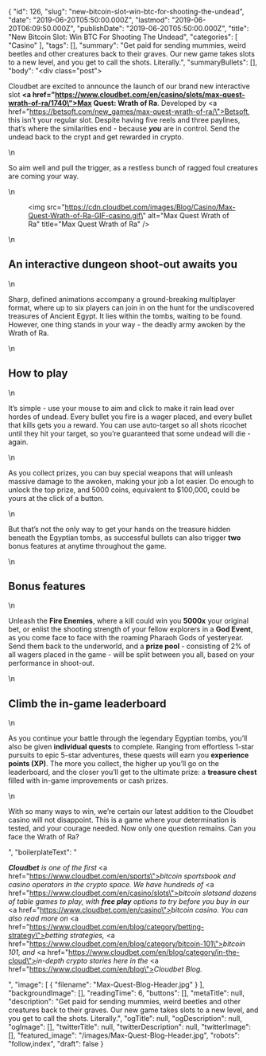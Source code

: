 {
    "id": 126,
    "slug": "new-bitcoin-slot-win-btc-for-shooting-the-undead",
    "date": "2019-06-20T05:50:00.000Z",
    "lastmod": "2019-06-20T06:09:50.000Z",
    "publishDate": "2019-06-20T05:50:00.000Z",
    "title": "New Bitcoin Slot: Win BTC For Shooting The Undead",
    "categories": [
        "Casino"
    ],
    "tags": [],
    "summary": "Get paid for sending mummies, weird beetles and other creatures back to their graves. Our new game takes slots to a new level, and you get to call the shots. Literally.",
    "summaryBullets": [],
    "body": "<div class=\"post\"><p>Cloudbet are excited to announce the launch of our brand new interactive slot <strong><a href=\"https://www.cloudbet.com/en/casino/slots/max-quest-wrath-of-ra/1740\">Max Quest: Wrath of Ra</a></strong>. Developed by <a href=\"https://betsoft.com/new_games/max-quest-wrath-of-ra/\">Betsoft</a>, this isn’t your regular slot. Despite having five reels and three paylines, that’s where the similarities end - because <strong><em>you</em></strong> are in control. Send the undead back to the crypt and get rewarded in crypto.<br /></p>\n<p>So aim well and pull the trigger, as a restless bunch of ragged foul creatures are coming your way.</p>\n<figure><img src=\"https://cdn.cloudbet.com/images/Blog/Casino/Max-Quest-Wrath-of-Ra-GIF-casino.gif\" alt=\"Max Quest Wrath of Ra\" title=\"Max Quest Wrath of Ra\" /></figure>\n<h2>An interactive dungeon shoot-out awaits you</h2>\n<p>Sharp, defined animations accompany a ground-breaking multiplayer format, where up to six players can join in on the hunt for the undiscovered treasures of Ancient Egypt. It lies within the tombs, waiting to be found. However, one thing stands in your way - the deadly army awoken by the Wrath of Ra. </p>\n<h2>How to play </h2>\n<p>It’s simple - use your mouse to aim and click to make it rain lead over hordes of undead. Every bullet you fire is a wager placed, and every bullet that kills gets you a reward. You can use auto-target so all shots ricochet until they hit your target, so you’re guaranteed that some undead will die - again. </p>\n<p>As you collect prizes, you can buy special weapons that will unleash massive damage to the awoken, making your job a lot easier. Do enough to unlock the top prize, and 5000 coins, equivalent to $100,000, could be yours at the click of a button. </p>\n<p>But that’s not the only way to get your hands on the treasure hidden beneath the Egyptian tombs, as successful bullets can also trigger <strong>two</strong> bonus features at anytime throughout the game. </p>\n<h2>Bonus features</h2>\n<p>Unleash the <strong>Fire Enemies</strong>, where a kill could win you <strong>5000x</strong> your original bet, or enlist the shooting strength of your fellow explorers in a <strong>God Event</strong>, as you come face to face with the roaming Pharaoh Gods of yesteryear. Send them back to the underworld, and a <strong>prize pool</strong> - consisting of 2% of all wagers placed in the game - will be split between you all, based on your performance in shoot-out. </p>\n<h2>Climb the in-game leaderboard</h2>\n<p>As you continue your battle through the legendary Egyptian tombs, you’ll also be given <strong>individual quests</strong> to complete. Ranging from effortless 1-star pursuits to epic 5-star adventures, these quests will earn you <strong>experience points (XP)</strong>. The more you collect, the higher up you’ll go on the leaderboard, and the closer you’ll get to the ultimate prize: a <strong>treasure chest</strong> filled with in-game improvements or cash prizes. </p>\n<p>With so many ways to win, we’re certain our latest addition to the Cloudbet casino will not disappoint. This is a game where your determination is tested, and your courage needed. Now only one question remains. Can you face the Wrath of Ra? </p></div>",
    "boilerplateText": "<p><strong><em>Cloudbet</em></strong><em> is one of the first </em><a href=\"https://www.cloudbet.com/en/sports\"><em>bitcoin sportsbook</em></a><em> and casino operators in the crypto space. We have hundreds of </em><a href=\"https://www.cloudbet.com/en/casino/slots\"><em>bitcoin slots</em></a><em>and dozens of table games to play, with </em><strong><em>free play</em></strong><em> options to try before you buy in our </em><a href=\"https://www.cloudbet.com/en/casino\"><em>bitcoin casino</em></a><em>. You can also read more on </em><a href=\"https://www.cloudbet.com/en/blog/category/betting-strategy\"><em>betting strategies</em></a><em>, </em><a href=\"https://www.cloudbet.com/en/blog/category/bitcoin-101\"><em>bitcoin 101</em></a><em>, and </em><a href=\"https://www.cloudbet.com/en/blog/category/in-the-cloud\"><em>in-depth crypto stories</em></a><em> here in the </em><a href=\"https://www.cloudbet.com/en/blog\"><em>Cloudbet Blog</em></a><em>.</em></p>",
    "image": [
        {
            "filename": "Max-Quest-Blog-Header.jpg"
        }
    ],
    "backgroundImage": [],
    "readingTime": 6,
    "buttons": [],
    "metaTitle": null,
    "description": "Get paid for sending mummies, weird beetles and other creatures back to their graves. Our new game takes slots to a new level, and you get to call the shots. Literally.",
    "ogTitle": null,
    "ogDescription": null,
    "ogImage": [],
    "twitterTitle": null,
    "twitterDescription": null,
    "twitterImage": [],
    "featured_image": "/images/Max-Quest-Blog-Header.jpg",
    "robots": "follow,index",
    "draft": false
}
